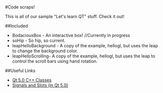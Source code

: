 #Code scraps!


This is all of our sample "Let's learn QT" stuff. Check it out!

##Included
* BodaciousBox - An interactive box! //Currently in progress
* soHip - So hip, so current.
* leapHelloBackground - A copy of the example, hellogl, but uses the leap to change the background color.
* leapHelloScrolling- A copy of the example, hellogl, but uses the leap to control the scroll bars using hand rotation.

##Useful Links
* [Qt 5.0 C++ Classes](http://qt-project.org/doc/qt-5.0/qtdoc/classes.html)
* [Signals and Slots (in Qt 5.0)](http://qt-project.org/doc/qt-5.0/qtcore/signalsandslots.html)